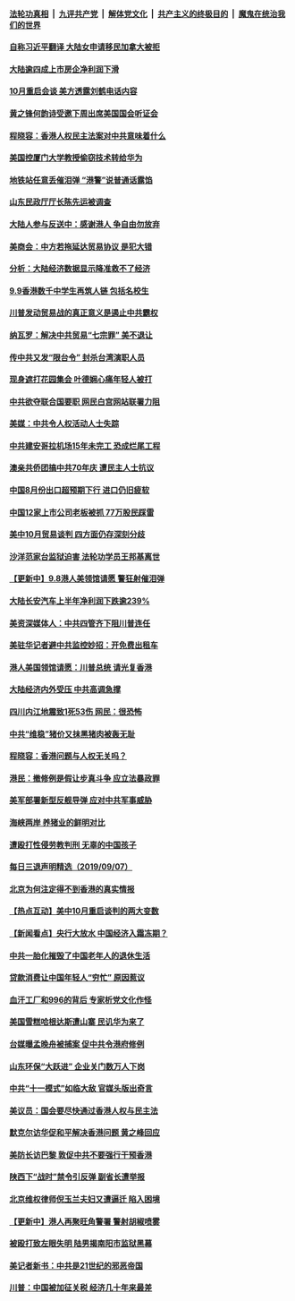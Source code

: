 ####  [法轮功真相](../../../../basic/blob/master/README.md?t=09091426) &nbsp;|&nbsp; [九评共产党](../../../../9ping.md/blob/master/README.md?t=09091426) &nbsp;|&nbsp; [解体党文化](../../../../jtdwh.md/blob/master/README.md?t=09091426)  &nbsp;|&nbsp; [共产主义的终极目的](../../../../gczydzjmd.md/blob/master/README.md?t=09091426) &nbsp;|&nbsp; [魔鬼在统治我们的世界](../../../../mgztzwmdsj.md/blob/master/README.md?t=09091426) 


#### [自称习近平翻译 大陆女申请移民加拿大被拒](../pages/nsc413/n11508601.md?t=09091426) 

#### [大陆逾四成上市房企净利润下滑](../pages/nsc413/n11508701.md?t=09091426) 

#### [10月重启会谈 美方透露刘鹤电话内容](../pages/nsc413/n11509403.md?t=09091426) 

#### [黄之锋何韵诗受邀下周出席美国国会听证会](../pages/nsc413/n11509269.md?t=09091426) 

#### [程晓容：香港人权民主法案对中共意味着什么](../pages/nsc413/n11508686.md?t=09091426) 

#### [美国控厦门大学教授偷窃技术转给华为](../pages/nsc413/n11509279.md?t=09091426) 

#### [地铁站任意丢催泪弹 “港警”说普通话露馅](../pages/nsc413/n11509246.md?t=09091426) 

#### [山东民政厅厅长陈先运被调查](../pages/nsc413/n11508584.md?t=09091426) 

#### [大陆人参与反送中：感谢港人 争自由勿放弃](../pages/nsc413/n11508555.md?t=09091426) 

#### [美商会：中方若拖延达贸易协议 是犯大错](../pages/nsc413/n11508291.md?t=09091426) 

#### [分析：大陆经济数据显示降准救不了经济](../pages/nsc413/n11508102.md?t=09091426) 

#### [9.9香港数千中学生再筑人链 包括名校生](../pages/nsc413/n11508238.md?t=09091426) 

#### [川普发动贸易战的真正意义是遏止中共霸权](../pages/nsc413/n11508061.md?t=09091426) 

#### [纳瓦罗：解决中共贸易“七宗罪” 美不退让](../pages/nsc413/n11508062.md?t=09091426) 

#### [传中共又发“限台令” 封杀台湾演职人员](../pages/nsc413/n11507697.md?t=09091426) 

#### [现身遮打花园集会 叶德娴心痛年轻人被打](../pages/nsc413/n11508022.md?t=09091426) 

#### [中共欲夺联合国要职 网民白宫网站联署力阻](../pages/nsc413/n11507873.md?t=09091426) 

#### [美媒：中共令人权活动人士失踪](../pages/nsc413/n11507853.md?t=09091426) 

#### [中共建安哥拉机场15年未完工 恐成烂尾工程](../pages/nsc413/n11507849.md?t=09091426) 

#### [澳亲共侨团搞中共70年庆 遭民主人士抗议](../pages/nsc413/n11507851.md?t=09091426) 

#### [中国8月份出口超预期下行 进口仍旧疲软](../pages/nsc413/n11507613.md?t=09091426) 

#### [中国12家上市公司老板被抓 77万股民踩雷](../pages/nsc413/n11507650.md?t=09091426) 

#### [美中10月贸易谈判 四方面仍存深刻分歧](../pages/nsc413/n11507567.md?t=09091426) 

#### [沙洋范家台监狱迫害 法轮功学员王邦基离世](../pages/nsc413/n11507059.md?t=09091426) 

#### [【更新中】9.8港人美领馆请愿 警狂射催泪弹](../pages/nsc413/n11506711.md?t=09091426) 

#### [大陆长安汽车上半年净利润下跌逾239%](../pages/nsc413/n11507110.md?t=09091426) 


#### [美资深媒体人：中共四管齐下阻川普连任](../pages/nsc413/n11507361.md?t=09091426) 

#### [美驻华记者避中共监控妙招：开免费出租车](../pages/nsc413/n11502799.md?t=09091426) 

#### [港人美国领馆请愿：川普总统 请光复香港](../pages/nsc413/n11507205.md?t=09091426) 

#### [大陆经济内外受压 中共高调急撑](../pages/nsc413/n11506642.md?t=09091426) 

#### [四川内江地震致1死53伤 网民：很恐怖](../pages/nsc413/n11506648.md?t=09091426) 

#### [中共“维稳”猪价又抹黑猪肉被轰无耻](../pages/nsc413/n11506896.md?t=09091426) 

#### [程晓容：香港问题与人权无关吗？](../pages/nsc413/n11506511.md?t=09091426) 

#### [港民：撤修例是假让步真斗争 应立法暴政罪](../pages/nsc413/n11506714.md?t=09091426) 

#### [美军部署新型反舰导弹 应对中共军事威胁](../pages/nsc413/n11506673.md?t=09091426) 

#### [海峡两岸 养猪业的鲜明对比](../pages/nsc413/n11489537.md?t=09091426) 

#### [遭殴打性侵劳教判刑 无辜的中国孩子](../pages/nsc413/n11498781.md?t=09091426) 

#### [每日三退声明精选（2019/09/07）](../pages/nsc413/n11506549.md?t=09091426) 

#### [北京为何注定得不到香港的真实情报](../pages/nsc413/n11506218.md?t=09091426) 

#### [【热点互动】美中10月重启谈判的两大变数](../pages/nsc413/n11506437.md?t=09091426) 

#### [【新闻看点】央行大放水 中国经济入霜冻期？](../pages/nsc413/n11506096.md?t=09091426) 

#### [中共一胎化摧毁了中国老年人的退休生活](../pages/nsc413/n11506128.md?t=09091426) 

#### [贷款消费让中国年轻人“穷忙” 原因惹议](../pages/nsc413/n11506281.md?t=09091426) 

#### [血汗工厂和996的背后 专家析党文化作怪](../pages/nsc413/n11440394.md?t=09091426) 

#### [美国雪糕哈根达斯遭山寨 民讥华为来了](../pages/nsc413/n11506154.md?t=09091426) 

#### [台媒曝孟晚舟被捕案 促中共令港府修例](../pages/nsc413/n11506026.md?t=09091426) 

#### [山东环保“大跃进” 企业关门数万人下岗](../pages/nsc413/n11505808.md?t=09091426) 

#### [中共“十一模式”如临大敌 官媒头版出奇言](../pages/nsc413/n11505756.md?t=09091426) 

#### [美议员：国会要尽快通过香港人权与民主法](../pages/nsc413/n11505799.md?t=09091426) 

#### [默克尔访华促和平解决香港问题 黄之峰回应](../pages/nsc413/n11505896.md?t=09091426) 

#### [美防长访巴黎 敦促中共不要强行干预香港](../pages/nsc413/n11505584.md?t=09091426) 

#### [陕西下“战时”禁令引反弹 副省长遭举报](../pages/nsc413/n11505631.md?t=09091426) 

#### [北京维权律师倪玉兰夫妇又遭逼迁 陷入困境](../pages/nsc413/n11505268.md?t=09091426) 


#### [【更新中】港人再聚旺角警署 警射胡椒喷雾](../pages/nsc413/n11505181.md?t=09091426) 

#### [被殴打致左眼失明 陆男揭南阳市监狱黑幕](../pages/nsc413/n11505292.md?t=09091426) 

#### [美记者新书：中共是21世纪的邪恶帝国](../pages/nsc413/n11505303.md?t=09091426) 

#### [川普：中国被加征关税 经济几十年来最差](../pages/nsc413/n11505301.md?t=09091426) 

